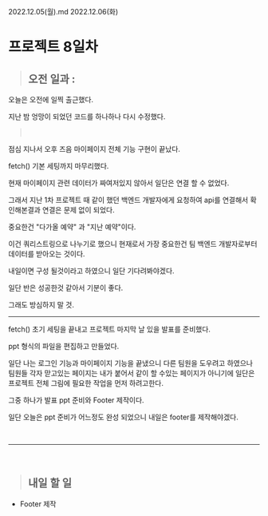 2022.12.05(월).md
2022.12.06(화)

# 프로젝트 8일차

> ## 오전 일과 :

오늘은 오전에 일찍 출근했다.

지난 밤 엉망이 되었던 코드를 하나하나 다시 수정했다.

> <br/>

점심 지나서 오후 즈음 마이페이지 전체 기능 구현이 끝났다.

fetch() 기본 세팅까지 마무리했다.

현재 마이페이지 관련 데이터가 짜여저있지 않아서 일단은 연결 할 수 없었다.

그래서 지난 1차 프로젝트 때 같이 했던 백엔드 개발자에게 요청하여 api를 연결해서 확인해본결과 연결은 문제 없이 되었다.

중요한건 "다가올 예약" 과 "지난 예약"이다.

이건 쿼리스트링으로 나누기로 했으니 현재로서 가장 중요한건 팀 백엔드 개발자로부터 데이터를 받아오는 것이다.

내일이면 구성 될것이라고 하였으니 일단 기다려봐야겠다.

일단 반은 성공한것 같아서 기분이 좋다.

그래도 방심하지 말 것.

---

fetch() 초기 세팅을 끝내고 프로젝트 마지막 날 있을 발표를 준비했다.

ppt 형식의 파일을 편집하고 만들었다.

일단 나는 로그인 기능과 마이페이지 기능을 끝냈으니 다른 팀원을 도우려고 하였으나 팀원들 각자 맏고있는 페이지는 내가 붙어서 같이 할 수있는 페이지가 아니기에 일단은 프로젝트 전체 그림에 필요한 작업을 먼저 하려고한다.

그중 하나가 발표 ppt 준비와 Footer 제작이다.

일단 오늘은 ppt 준비가 어느정도 완성 되었으니 내일은 footer를 제작해야겠다.

<br/>

---

<br/>

> ## 내일 할 일

- Footer 제작
